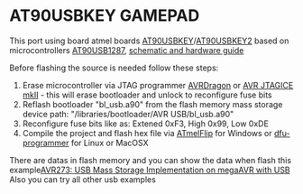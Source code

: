 AT90USBKEY GAMEPAD
==================

This port using board atmel boards [AT90USBKEY][1]/[AT90USBKEY2][1]
based on microcontrollers [AT90USB1287][2], [schematic and hardware guide][3]

Before flashing the source is needed follow these steps:

1. Erase microcontroller via JTAG programmer [AVRDragon][4] or [AVR JTAGICE mkII][5] - this will erase bootloader and unlock to reconfigure fuse bits
2. Reflash bootloader "bl_usb.a90" from the flash memory mass storage device path: "/libraries/bootloader/AVR USB/bl_usb.a90"
3. Reconfigure fuse bits like as: Extened 0xF3, High 0x99, Low 0xDE
4. Compile the project and flash hex file via [ATmelFlip][6] for Windows or [dfu-programmer][7] for Linux or MacOSX


There are datas in flash memory and you can show the data when flash this example[AVR273: USB Mass Storage Implementation on megaAVR with USB][8]
Also you can try all other usb examples


[1]: http://www.atmel.com/tools/at90usbkey.aspx
[2]: http://www.atmel.com/images/doc7593.pdf
[3]: http://www.atmel.com/Images/doc7627.pdf
[4]: http://www.atmel.com/tools/avrdragon.aspx
[5]: http://www.atmel.com/tools/avrjtagicemkii.aspx
[6]: http://www.atmel.com/tools/flip.aspx
[7]: http://dfu-programmer.github.io/
[8]: http://www.atmel.com/tools/at90usbkey.aspx?tab=documents
